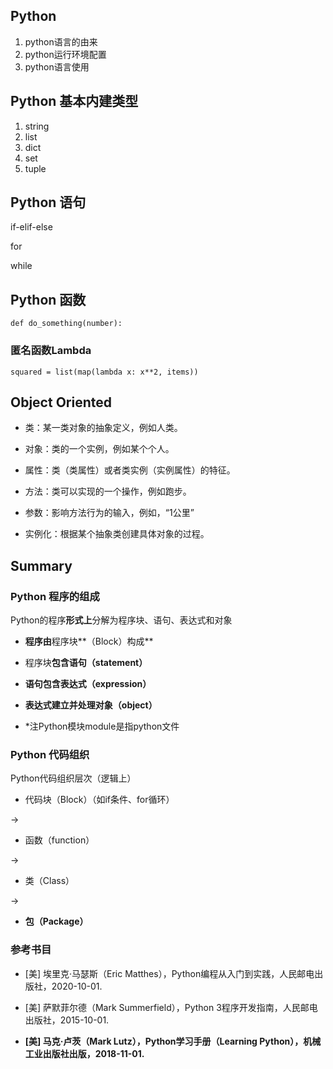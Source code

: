 ## Python

1. python语言的由来
2. python运行环境配置
3. python语言使用



## Python 基本内建类型

1. string
2. list
3. dict
4. set
5. tuple



## Python 语句

if-elif-else

for

while



## Python 函数

`def do_something(number):`

### 匿名函数Lambda

`squared = list(map(lambda x: x**2, items))`



## Object Oriented

- 类：某一类对象的抽象定义，例如人类。

- 对象：类的一个实例，例如某个个人。

- 属性：类（类属性）或者类实例（实例属性）的特征。

- 方法：类可以实现的一个操作，例如跑步。

- 参数：影响方法行为的输入，例如，“1公里”

- 实例化：根据某个抽象类创建具体对象的过程。



## Summary

### Python 程序的组成

Python的程序**形式上**分解为程序块、语句、表达式和对象

- **程序由**程序块**（Block）构成**

- 程序块**包含语句（statement）**

- **语句包含表达式（expression）**

- **表达式建立并处理对象（object）**

- *注Python模块module是指python文件

### Python 代码组织

Python代码组织层次（逻辑上）

- 代码块（Block）（如if条件、for循环）

-> 

- 函数（function）

-> 

- 类（Class）

-> 

- **包（Package）**



### 参考书目

- [美] 埃里克·马瑟斯（Eric Matthes），Python编程从入门到实践，人民邮电出版社，2020-10-01.

- [美] 萨默菲尔德（Mark Summerfield），Python 3程序开发指南，人民邮电出版社，2015-10-01.

- **[美] 马克·卢茨（Mark Lutz），Python学习手册（Learning Python），机械工业出版社出版，2018-11-01.**